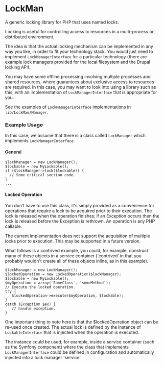 # LockMan

A generic locking library for PHP that uses named locks.

Locking is useful for controlling access to resources in a multi-process or distributed environment.

The idea is that the actual locking mechanism can be implemented in any way you like, in order to fit your technology
stack.  You would just need to implement `LockManagerInterface` for a particular technology (there are example lock managers provided for the local filesystem and the Drupal locking API).

You may have some offline processing involving multiple processes and shared resources, where guarantees about exclusive
access to resources are required.  In this case, you may want to look into using a library such as this, with an
implementation of `LockManagerInterface` that is appropriate for you.

See the examples of `LockManagerInterface` implementations in `lib/LockMan/Manager`.

### Example Usage

In this case, we assume that there is a class called `LockManager` which implements `LockManagerInterface`.

#### General

```
$lockManager = new LockManager();
$lockable = new MyLockable();
if ($lockManager->lock($lockable)) {
  // Some critical section code.
}
...
```

#### Locked Operation

You don't have to use this class, it's simply provided as a convenience for operations that require a lock to be acquired prior to their execution.  The lock is released when the operation finishes; if an Exception occurs then the lock is released before the Exception is rethrown.  An operation is any PHP callable.

The current implementation does not support the acquisition of multiple locks prior to execution.  This may be supported in a future version.

What follows is a contrived example, you could, for example, construct many of these objects in a service container ('contrived' in that you probably wouldn't create all of these objects inline, as in this example).

```
$lockManager = new LockManager();
$lockedOperation = new LockedOperation($lockManager);
$lockable = new MyLockable();
$myOperation = array('SomeClass', 'someMethod');
// Execute the locked operation.
try {
   $lockedOperation->execute($myOperation, $lockable);
}
catch (Exception $ex) {
   // handle exception.
}
```

One important thing to note here is that the $lockedOperation object can be re-used once created.  The actual lock is
defined by the instance of `LockableInterface` that is injected when the operation is executed.

The instance could be used, for example, inside a service container (such as the Symfony component) where the
class that implements `LockManagerInterface` could be defined in configuration and automatically injected into a
lock manager 'service'.
